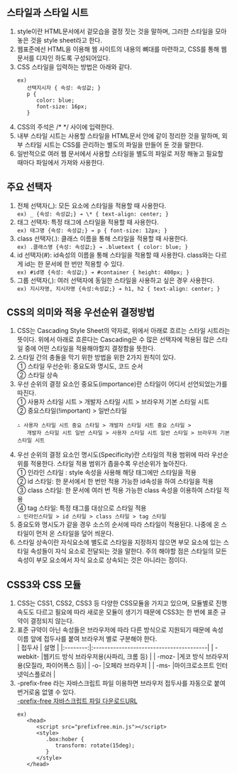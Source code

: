 ## 스타일과 스타일 시트

1. style이란 HTML문서에서 겉모습을 결정 짓는 것을 말하며, 그러한 스타일을 모아놓은 것을 style sheet라고 한다.
2. 웹표준에선 HTML을 이용해 웹 사이트의 내용의 뼈대를 마련하고, CSS를 통해 웹 문서를 디자인 하도록 구성되어있다.
3. CSS 스타일을 입력하는 방법은 아래와 같다.
    ```
    ex)
       선택지시자 { 속성: 속성값; }
       p {
          color: blue;
          font-size: 16px;
       }
    ```
4. CSS의 주석은 /\* \*/ 사이에 입력한다.
5. 내부 스타일 시트는 사용할 스타일을 HTML문서 안에 같이 정리한 것을 말하며, 외부 스타일 시트는 CSS를 관리하는 별도의 파일을 만들어 둔 것을 말한다.
6. 일반적으로 여러 웹 문서에서 사용할 스타일을 별도의 파일로 저장 해놓고 필요할 때마다 파일에서 가져와 사용한다.

## 주요 선택자

1. 전체 선택자(_): 모든 요소에 스타일을 적용할 때 사용한다.  
   ```ex) _ {속성: 속성값;} ➔ \* { text-align: center; }```
2. 태그 선택자: 특정 태그에 스타일을 적용할 때 사용한다.  
   `ex) 태그명 {속성: 속성값;} ➔ p { font-size: 12px; }`
3. class 선택자(.): 클래스 이름을 통해 스타일을 적용할 때 사용한다.  
   `ex) .클래스명 {속성: 속성값;} ➔ .bluetext { color: blue; }`
4. id 선택자(#): id속성의 이름을 통해 스타일을 적용할 때 사용한다. class와는 다르게 id는 한 문서에 한 번만 적용할 수 있다.  
   `ex) #id명 {속성: 속성값;} ➔ #container { height: 400px; }`
5. 그룹 선택자(,): 여러 선택자에 동일한 스타일을 사용하고 싶은 경우 사용한다.  
   `ex) 지시자명, 지시자명 {속성:속성값;} ➔ h1, h2 { text-align: center; }`

## CSS의 의미와 적용 우선순위 결정방법

1. CSS는 Cascading Style Sheet의 약자로, 위에서 아래로 흐르는 스타일 시트라는 뜻이다. 위에서 아래로 흐른다는 Cascading은 수 많은 선택자에 적용된 많은 스타일 중에 어떤 스타일을 적용해야할지 결정함을 뜻한다.
2. 스타일 간의 충돌을 막기 위한 방법을 위한 2가지 원칙이 있다.  
   ① 스타일 우선순위: 중요도와 명시도, 코드 순서  
   ② 스타일 상속
3. 우선 순위의 결정 요소인 중요도(importance)란 스타일이 어디서 선언되었는가를 따진다.  
   ① 사용자 스타일 시트 > 개발자 스타일 시트 > 브라우저 기본 스타일 시트  
   ② 중요스타일(!important) > 일반스타일
    ```
    ∴ 사용자 스타일 시트 중요 스타일 > 개발자 스타일 시트 중요 스타일 >
       개발자 스타일 시트 일반 스타일 > 사용자 스타일 시트 일반 스타일 > 브라우저 기본 스타일 시트
    ```
4. 우선 순위의 결정 요소인 명시도(Specificity)란 스타일의 적용 범위에 따라 우선순위를 적용한다. 스타일 적용 범위가 좁을수록 우선순위가 높아진다.  
   ① 인라인 스타일 : style 속성을 사용해 해당 태그에만 스타일을 적용  
   ② id 스타일: 한 문서에서 한 번만 적용 가능한 id속성을 하여 스타일을 적용  
   ③ class 스타일: 한 문서에 여러 번 적용 가능한 class 속성을 이용하여 스타일 적용  
   ④ tag 스타일: 특정 태그를 대상으로 스타일 적용  
   `∴ 인라인스타일 > id 스타일 > class 스타일 > tag 스타일`
5. 중요도와 명시도가 같을 경우 소스의 순서에 따라 스타일이 적용된다. 나중에 온 스타일이 먼저 온 스타일을 덮어 씌운다.
6. 스타일 상속이란 자식요소에 별도로 스타일을 지정하지 않으면 부모 요소에 있는 스타일 속성들이 자식 요소로 전달되는 것을 말한다. 주의 해야할 점은 스타일의 모든 속성이 부모 요소에서 자식 요소로 상속되는 것은 아니라는 점이다.

## CSS3와 CSS 모듈

1. CSS는 CSS1, CSS2, CSS3 등 다양한 CSS모듈을 가지고 있으며, 모듈별로 진행 속도도 다르고 필요에 따라 새로운 모듈이 생기기 때문에 CSS3는 한 번에 표준 규약이 결정되지 않는다.
2. 표준 규약이 아닌 속성들은 브라우저에 따라 다른 방식으로 지원되기 때문에 속성 이름 앞에 접두사를 붙여 브라우저 별로 구분해야 한다.  
   | 접두사 | 설명 |
   |:--------:|:----------------------------------------|
   | -webkit- |웹키드 방식 브라우저용(사파리, 크롬 등) |
   | -moz- |게코 방식 브라우저용(모질라, 파이어폭스 등)|
   | -o- |오페라 브라우저 |
   | -ms- |마이크로소프트 인터넷익스플로러 |
3. -prefix-free 라는 자바스크립트 파일 이용하면 브라우저 접두사를 자동으로 붙여 번거로움 없앨 수 있다.    
   [ -prefix-free 자바스크립트 파일 다운로드URL](http://projects.verou.me/prefixfree/)
    ```
    ex)
       <head>
          <script src="prefixfree.min.js"></script>
          <style>
             .box:hober {
                transform: rotate(15deg);
             }
          </style>
       </head>
    ```

